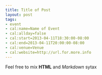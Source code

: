 ```yaml
---
title: Title of Post
layout: post
tags:
- event
- cal:name=Name of Event
- cal:allday=false
- cal:start=2013-04-11T18:30:00-08:00
- cal:end=2013-04-11T20:00:00-08:00
- cal:venue=Venue
- cal:website=http://url.for.more.info
---
```

Feel free to mix <b>HTML</b> and *Markdown* sytax

